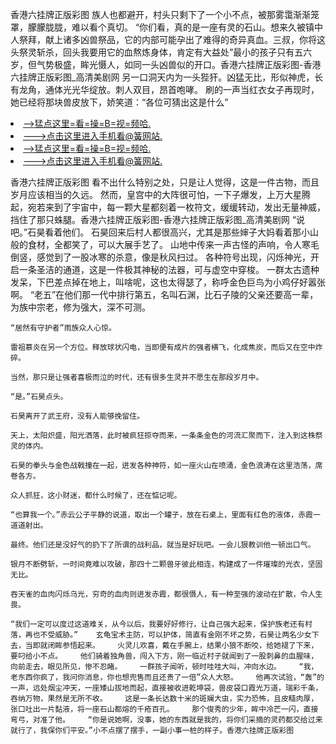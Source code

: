 香港六挂牌正版彩图    族人也都避开，村头只剩下了一个小不点，被那雾霭渐渐笼罩，朦朦胧胧，难以看个真切。    “你们看，真的是一座有灵的石山。想来久被镇中人祭拜，献上诸多凶兽祭品，它的内部可能孕出了难得的奇异真血。三叔，你将这头祭灵斩杀，回头我要用它的血熬炼身体，肯定有大益处”最小的孩子只有五六岁，但气势极盛，眸光慑人，如同一头凶兽似的开口。香港六挂牌正版彩图-香港六挂牌正版彩图_高清美剧网    另一口洞天内为一头狴犴。凶猛无比，形似神虎，长有龙角，通体光光华绽放。刺人双目，昂首咆哮。    刷的一声当红衣女子再现时，她已经将那块兽皮放下，娇笑道：“各位可猜出这是什么”

<li><a href="http://xfyeim046.sg925.xyz/#md_1026">-->猛点这里=看=操=B=视=频哈.</a></li>
<li><a href="http://xfyeim046.sg925.xyz/#md_1026">--->点击这里进入手机看@簧网站.</a></li>





<li><a href="http://xfyeim046.sg925.xyz/#md_1026">-->猛点这里=看=操=B=视=频哈.</a></li>
<li><a href="http://xfyeim046.sg925.xyz/#md_1026">--->点击这里进入手机看@簧网站.</a></li>



香港六挂牌正版彩图    看不出什么特别之处，只是让人觉得，这是一件古物，而且岁月应该相当的久远。    然而，皇宫中的大阵很可怕，一下子爆发，上万大星腾起，宛若来到了宇宙中，每一颗大星都刻着一枚符文，缓缓转动，发出无量神威，挡住了那只蛛腿。香港六挂牌正版彩图-香港六挂牌正版彩图_高清美剧网    “说吧。”石昊看着他们。
    石昊回来后村人都很高兴，尤其是那些婶子大妈看着那小山般的食材，全都笑了，可以大展手艺了。    山地中传来一声古怪的声响，令人寒毛倒竖，感觉到了一股冰寒的杀意，像是秋风扫过。    各种符号出现，闪烁神光，开启一条圣洁的通道，这是一件极其神秘的法器，可与虚空中穿梭。    一群太古遗种发呆，下巴差点掉在地上，叫啥呢，这也太得瑟了，称呼金色巨鸟为小鸡仔好嚣张啊。    “老五”在他们那一代中排行第五，名叫石渊，比石子陵的父亲还要高一辈，为族中宗老，修为强大，深不可测。

    “居然有守护者”雨族众人心惊。

    雷祖慕炎在另一个方位。释放球状闪电，当即便有成片的强者横飞，化成焦炭，而后又在空中炸碎。

    当然，那只是让强者喜极而泣的时代，还有很多生灵并不愿生在那段岁月中。

    “是。”石昊点头。

    石昊离开了武王府，没有人能够挽留住。

    天上，太阳炽盛，阳光洒落，此时被疯狂掠夺而来，一条条金色的河流汇聚而下，注入到这株祭灵的体内。

    石昊的拳头与金色战戟撞在一起，迸发各种神符，如一座火山在喷涌，金色浪涛在这里浩荡，席卷各方。

    众人抓狂，这小财迷，都什么时候了，还在惦记呢。

    “也算我一个。”赤云公子平静的说道，取出一个罐子，放在石桌上，里面有红色的液体，赤霞一道道射出。

    最终。他们还是没好气的扔下了所谓的战利品，就当是好玩吧。一会儿狠教训他一顿出口气。

    银月不断劈斩，一时间竟难以攻破，那四十二颗兽牙彼此相连，构建成了一件璀璨的光衣，坚固无比。

    吞天雀的血肉闪烁乌光，穷奇的血肉则迸发赤霞，都很慑人，有一种至强的波动在扩散，令人生畏。

    “我们一定可以度过这道难关，从今以后，我要好好修行，让自己强大起来，保护族老还有村落，再也不受威胁。”    玄龟宝术主防，可以护体，简直有金刚不坏之势，石昊让两名少女下去，当即就闭眸参悟起来。    火灵儿欢喜，戴在手腕上，结果小狼不断咬，给她褪了下来，要叼给小不点。    他们骑着独角兽，闯入下方，刚一临近村子就闻到了一股刺鼻的血腥味，向前走去，眼见所见，惨不忍睹。    一群孩子闻听，顿时哇哇大叫，冲向水边。    “我，老东西你疯了，我问你消息，你也想兜售而且还贵了一倍”众人大怒。    他再次试验，“轰”的一声，远处烟尘冲天，一座矮山拔地而起，直接被收进乾坤袋，兽皮袋口霞光万道，瑞彩千条，吞纳万物，果然是无所不收。    这是一条长达数十米的斑斓大虫，实力恐怖，且皮糙肉厚，张口吐出一片黏液，将一座石山都熔的千疮百孔。    那个俊秀的少年，眸中冷芒一闪，直接弯弓，对准了他。    “你是说她啊，没事，她的东西就是我的，将你们采摘的灵药都交给过来就行了，我保你们平安。”小不点摆了摆手，一副小事一桩的样子。香港六挂牌正版彩图
